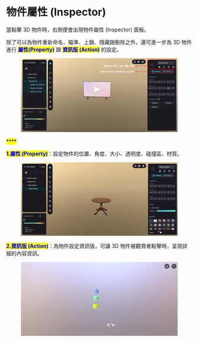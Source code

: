 # 物件屬性 (Inspector)

當點擊 3D 物件時，右側便會出現物件屬性 (Inspector) 面板。

除了可以為物件重新命名、瞄準、上鎖、隱藏跟刪除之外，還可進一步為 3D 物件進行 <mark style="color:blue;">**屬性(Property)**</mark> 跟 <mark style="color:blue;">**資訊版 (Action)**</mark> 的設定。

<figure><img src="../../.gitbook/assets/Frame 119.png" alt=""><figcaption></figcaption></figure>

<mark style="color:blue;">****</mark>

<mark style="color:blue;">**1.屬性 (Property)**</mark>：設定物件的位置、角度、大小、透明度、碰撞區、材質。

<figure><img src="../../.gitbook/assets/屬性設定.gif" alt=""><figcaption></figcaption></figure>



<mark style="color:blue;">**2.資訊版 (Action)**</mark>：為物件設定資訊版，可讓 3D 物件被觀賞者點擊時，呈現詳細的內容資訊。

<figure><img src="../../.gitbook/assets/資訊版設定.gif" alt=""><figcaption></figcaption></figure>
